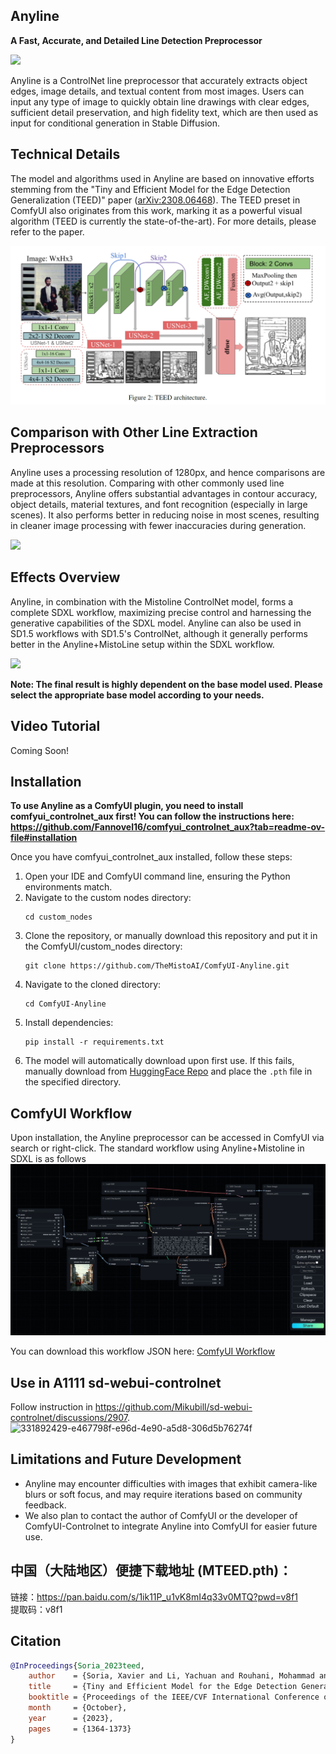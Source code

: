 ## Anyline

**A Fast, Accurate, and Detailed Line Detection Preprocessor**

![](examples/intro.png)

Anyline is a ControlNet line preprocessor that accurately extracts object edges, image details, and textual content from most images. Users can input any type of image to quickly obtain line drawings with clear edges, sufficient detail preservation, and high fidelity text, which are then used as input for conditional generation in Stable Diffusion.

## Technical Details

The model and algorithms used in Anyline are based on innovative efforts stemming from the "Tiny and Efficient Model for the Edge Detection Generalization (TEED)" paper ([arXiv:2308.06468](https://arxiv.org/abs/2308.06468)). The TEED preset in ComfyUI also originates from this work, marking it as a powerful visual algorithm (TEED is currently the state-of-the-art). For more details, please refer to the paper.

![](examples/TEED.png)

## Comparison with Other Line Extraction Preprocessors

Anyline uses a processing resolution of 1280px, and hence comparisons are made at this resolution. Comparing with other commonly used line preprocessors, Anyline offers substantial advantages in contour accuracy, object details, material textures, and font recognition (especially in large scenes). It also performs better in reducing noise in most scenes, resulting in cleaner image processing with fewer inaccuracies during generation.

![](examples/comparison.png)

## Effects Overview

Anyline, in combination with the Mistoline ControlNet model, forms a complete SDXL workflow, maximizing precise control and harnessing the generative capabilities of the SDXL model. Anyline can also be used in SD1.5 workflows with SD1.5's ControlNet, although it generally performs better in the Anyline+MistoLine setup within the SDXL workflow.

![](examples/results.png)

**Note: The final result is highly dependent on the base model used. Please select the appropriate base model according to your needs.**

## Video Tutorial

Coming Soon!

## Installation

**To use Anyline as a ComfyUI plugin, you need to install comfyui_controlnet_aux first! You can follow the instructions here: https://github.com/Fannovel16/comfyui_controlnet_aux?tab=readme-ov-file#installation**

Once you have comfyui_controlnet_aux installed, follow these steps:

1. Open your IDE and ComfyUI command line, ensuring the Python environments match.
2. Navigate to the custom nodes directory:
   ```
   cd custom_nodes
   ```
3. Clone the repository, or manually download this repository and put it in the ComfyUI/custom_nodes directory:
   ```
   git clone https://github.com/TheMistoAI/ComfyUI-Anyline.git
   ```
4. Navigate to the cloned directory:
   ```
   cd ComfyUI-Anyline
   ```
5. Install dependencies:
   ```
   pip install -r requirements.txt
   ```
6. The model will automatically download upon first use. If this fails, manually download from [HuggingFace Repo](https://huggingface.co/TheMistoAI/MistoLine/tree/main/Anyline) and place the `.pth` file in the specified directory.

## ComfyUI Workflow

Upon installation, the Anyline preprocessor can be accessed in ComfyUI via search or right-click. The standard workflow using Anyline+Mistoline in SDXL is as follows  
![Anyline+MistoLine](examples/Anyline%2BMistoLine_workflow.jpg)

You can download this workflow JSON here: [ComfyUI Workflow](Anyline%2BMistoLine_ComfyUI_workflow.json)

## Use in A1111 sd-webui-controlnet
Follow instruction in https://github.com/Mikubill/sd-webui-controlnet/discussions/2907.
![331892429-e467798f-e96d-4e90-a5d8-306d5b76274f](https://github.com/huchenlei/ComfyUI-Anyline/assets/20929282/431a1441-e84e-4931-8d23-1627a54caa04)


## Limitations and Future Development

- Anyline may encounter difficulties with images that exhibit camera-like blurs or soft focus, and may require iterations based on community feedback.
- We also plan to contact the author of ComfyUI or the developer of ComfyUI-Controlnet to integrate Anyline into ComfyUI for easier future use.

## 中国（大陆地区）便捷下载地址 (MTEED.pth)：
链接：https://pan.baidu.com/s/1ik11P_u1vK8mI4q33v0MTQ?pwd=v8f1  
提取码：v8f1 

## Citation

```bibtex
@InProceedings{Soria_2023teed,
    author    = {Soria, Xavier and Li, Yachuan and Rouhani, Mohammad and Sappa, Angel D.},
    title     = {Tiny and Efficient Model for the Edge Detection Generalization},
    booktitle = {Proceedings of the IEEE/CVF International Conference on Computer Vision (ICCV) Workshops},
    month     = {October},
    year      = {2023},
    pages     = {1364-1373}
}
```
